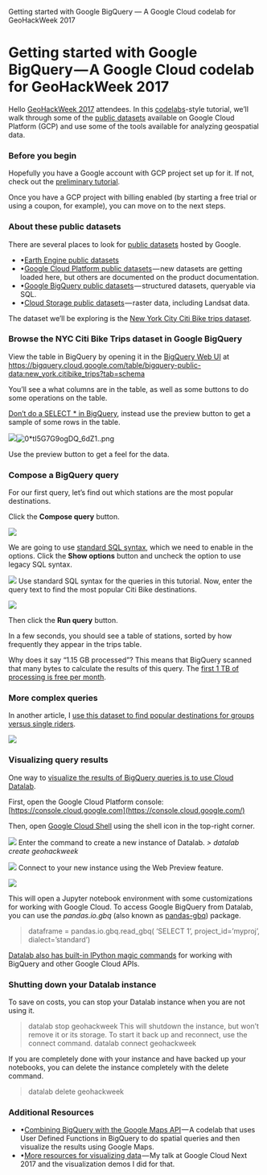 Getting started with Google BigQuery — A Google Cloud codelab for GeoHackWeek 2017

# Getting started with Google BigQuery — A Google Cloud codelab for GeoHackWeek 2017

Hello [GeoHackWeek 2017](https://geohackweek.github.io/ghw2017/) attendees. In this [codelabs](https://g.co/codelabs)-style tutorial, we’ll walk through some of the [public datasets](https://cloud.google.com/public-datasets/) available on Google Cloud Platform (GCP) and use some of the tools available for analyzing geospatial data.

### Before you begin

Hopefully you have a Google account with GCP project set up for it. If not, check out the [preliminary tutorial](https://geohackweek.github.io/preliminary/02-gcp-tutorial/).

Once you have a GCP project with billing enabled (by starting a free trial or using a coupon, for example), you can move on to the next steps.

### About these public datasets

There are several places to look for [public datasets](https://cloud.google.com/public-datasets/) hosted by Google.

- •[Earth Engine public datasets](https://earthengine.google.com/datasets/)
- •[Google Cloud Platform public datasets](https://console.cloud.google.com/launcher/browse?filter=solution-type:dataset) — new datasets are getting loaded here, but others are documented on the product documentation.
- •[Google BigQuery public datasets](https://cloud.google.com/bigquery/public-data/) — structured datasets, queryable via SQL.
- •[Cloud Storage public datasets](https://cloud.google.com/storage/docs/public-datasets/) — raster data, including Landsat data.

The dataset we’ll be exploring is the [New York City Citi Bike trips dataset](https://cloud.google.com/bigquery/public-data/nyc-citi-bike).

### Browse the NYC Citi Bike Trips dataset in Google BigQuery

View the table in BigQuery by opening it in the [BigQuery Web UI](https://cloud.google.com/bigquery/bigquery-web-ui) at https://bigquery.cloud.google.com/table/bigquery-public-data:new_york.citibike_trips?tab=schema

You’ll see a what columns are in the table, as well as some buttons to do some operations on the table.

[Don’t do a SELECT * in BigQuery](https://stackoverflow.com/a/23991604), instead use the preview button to get a sample of some rows in the table.

![](../_resources/ff50ec456ab04c339506ba16ab416a7f.png)![0*tI5G7G9ogDQ_6dZ1..png](../_resources/c27a4d4469bbfe370de3fe18728ce97e.png)

Use the preview button to get a feel for the data.

### Compose a BigQuery query

For our first query, let’s find out which stations are the most popular destinations.

Click the **Compose query** button.

![](../_resources/7840c222289d972784a01102884983e2.png)

We are going to use [standard SQL syntax](https://cloud.google.com/bigquery/docs/reference/standard-sql/), which we need to enable in the options. Click the **Show options** button and uncheck the option to use legacy SQL syntax.

![](../_resources/c5d2bf5fb6f7c2f23666304c7b706fd8.png)
Use standard SQL syntax for the queries in this tutorial.
Now, enter the query text to find the most popular Citi Bike destinations.

![](../_resources/a1a5c6c9a0c8439e963bed6f42006e46.png)

Then click the **Run query** button.

In a few seconds, you should see a table of stations, sorted by how frequently they appear in the trips table.

Why does it say “1.15 GB processed”? This means that BigQuery scanned that many bytes to calculate the results of this query. The [first 1 TB of processing is free per month](https://cloud.google.com/bigquery/pricing#free-tier).

### More complex queries

In another article, I [use this dataset to find popular destinations for groups versus single riders](https://medium.com/@TimSwast/what-are-the-most-popular-citibike-destinations-for-nyc-couples-1baf646fbba).

![](../_resources/a1a5c6c9a0c8439e963bed6f42006e46.png)

### Visualizing query results

One way to [visualize the results of BigQuery queries is to use Cloud Datalab](https://cloud.google.com/bigquery/docs/visualize-datalab).

First, open the Google Cloud Platform console: [https://console.cloud.google.com](https://console.cloud.google.com/)

Then, open [Google Cloud Shell](https://cloud.google.com/shell/) using the shell icon in the top-right corner.

![](../_resources/6e4b9fd762d641d9af1cb39ede36a478.png)
Enter the command to create a new instance of Datalab.
*> datalab create geohackweek*

![](../_resources/d7b9b6420791af1a7d22db81cfe0aad4.png)
Connect to your new instance using the Web Preview feature.

![](../_resources/1415dba942656c90877169451fb9cb5e.png)

This will open a Jupyter notebook environment with some customizations for working with Google Cloud. To access Google BigQuery from Datalab, you can use the *pandas.io.gbq* (also known as [pandas-gbq](https://pandas-gbq.readthedocs.io/en/latest/)) package.

> dataframe = pandas.io.gbq.read_gbq(
> ‘SELECT 1’, project_id=’myproj’, dialect=’standard’)

[Datalab also has built-in IPython magic commands](http://googledatalab.github.io/pydatalab/datalab.magics.html) for working with BigQuery and other Google Cloud APIs.

### Shutting down your Datalab instance

To save on costs, you can stop your Datalab instance when you are not using it.
> datalab stop geohackweek
This will shutdown the instance, but won’t remove it or its storage.
To start it back up and reconnect, use the connect command.
> datalab connect geohackweek

If you are completely done with your instance and have backed up your notebooks, you can delete the instance completely with the delete command.

> datalab delete geohackweek

### Additional Resources

- •[Combining BigQuery with the Google Maps API](https://codelabs.developers.google.com/codelabs/bigquery-maps-api/#0) — A codelab that uses User Defined Functions in BigQuery to do spatial queries and then visualize the results using Google Maps.
- •[More resources for visualizing data](https://medium.com/@TimSwast/visualizing-big-data-with-google-cloud-fe323a03f85c) — My talk at Google Cloud Next 2017 and the visualization demos I did for that.